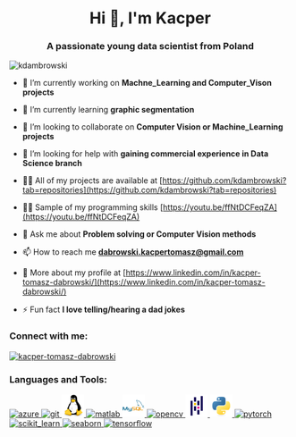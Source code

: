 <h1 align="center">Hi 👋, I'm Kacper</h1>
<h3 align="center">A passionate young data scientist from Poland</h3>

<p align="left"> <img src="https://komarev.com/ghpvc/?username=kdambrowski&label=Profile%20views&color=0e75b6&style=flat" alt="kdambrowski" /> </p>

- 🔭 I’m currently working on **Machne_Learning and Computer_Vison projects**

- 🌱 I’m currently learning **graphic segmentation**

- 👯 I’m looking to collaborate on **Computer Vision or Machine_Learning projects**

- 🤝 I’m looking for help with **gaining commercial experience in Data Science branch**

- 👨‍💻 All of my projects are available at [https://github.com/kdambrowski?tab=repositories](https://github.com/kdambrowski?tab=repositories)

- 👨‍💻 Sample of my programming skills [https://youtu.be/ffNtDCFeqZA](https://youtu.be/ffNtDCFeqZA)

- 💬 Ask me about **Problem solving or Computer Vision methods**

- 📫 How to reach me **dabrowski.kacpertomasz@gmail.com**

- 📄 More about my profile at [https://www.linkedin.com/in/kacper-tomasz-dabrowski/](https://www.linkedin.com/in/kacper-tomasz-dabrowski/)

- ⚡ Fun fact **I love telling/hearing a dad jokes**

<h3 align="left">Connect with me:</h3>
<p align="left">
<a href="https://linkedin.com/in/kacper-tomasz-dabrowski" target="blank"><img align="center" src="https://raw.githubusercontent.com/rahuldkjain/github-profile-readme-generator/master/src/images/icons/Social/linked-in-alt.svg" alt="kacper-tomasz-dabrowski" height="30" width="40" /></a>
</p>

<h3 align="left">Languages and Tools:</h3>
<p align="left"> <a href="https://azure.microsoft.com/en-in/" target="_blank" rel="noreferrer"> <img src="https://www.vectorlogo.zone/logos/microsoft_azure/microsoft_azure-icon.svg" alt="azure" width="40" height="40"/> </a> <a href="https://git-scm.com/" target="_blank" rel="noreferrer"> <img src="https://www.vectorlogo.zone/logos/git-scm/git-scm-icon.svg" alt="git" width="40" height="40"/> </a> <a href="https://www.linux.org/" target="_blank" rel="noreferrer"> <img src="https://raw.githubusercontent.com/devicons/devicon/master/icons/linux/linux-original.svg" alt="linux" width="40" height="40"/> </a> <a href="https://www.mathworks.com/" target="_blank" rel="noreferrer"> <img src="https://upload.wikimedia.org/wikipedia/commons/2/21/Matlab_Logo.png" alt="matlab" width="40" height="40"/> </a> <a href="https://www.mysql.com/" target="_blank" rel="noreferrer"> <img src="https://raw.githubusercontent.com/devicons/devicon/master/icons/mysql/mysql-original-wordmark.svg" alt="mysql" width="40" height="40"/> </a> <a href="https://opencv.org/" target="_blank" rel="noreferrer"> <img src="https://www.vectorlogo.zone/logos/opencv/opencv-icon.svg" alt="opencv" width="40" height="40"/> </a> <a href="https://pandas.pydata.org/" target="_blank" rel="noreferrer"> <img src="https://raw.githubusercontent.com/devicons/devicon/2ae2a900d2f041da66e950e4d48052658d850630/icons/pandas/pandas-original.svg" alt="pandas" width="40" height="40"/> </a> <a href="https://www.python.org" target="_blank" rel="noreferrer"> <img src="https://raw.githubusercontent.com/devicons/devicon/master/icons/python/python-original.svg" alt="python" width="40" height="40"/> </a> <a href="https://pytorch.org/" target="_blank" rel="noreferrer"> <img src="https://www.vectorlogo.zone/logos/pytorch/pytorch-icon.svg" alt="pytorch" width="40" height="40"/> </a> <a href="https://scikit-learn.org/" target="_blank" rel="noreferrer"> <img src="https://upload.wikimedia.org/wikipedia/commons/0/05/Scikit_learn_logo_small.svg" alt="scikit_learn" width="40" height="40"/> </a> <a href="https://seaborn.pydata.org/" target="_blank" rel="noreferrer"> <img src="https://seaborn.pydata.org/_images/logo-mark-lightbg.svg" alt="seaborn" width="40" height="40"/> </a> <a href="https://www.tensorflow.org" target="_blank" rel="noreferrer"> <img src="https://www.vectorlogo.zone/logos/tensorflow/tensorflow-icon.svg" alt="tensorflow" width="40" height="40"/> </a> </p>
